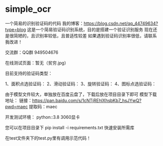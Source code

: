 # simple_ocr
一个简易的识别验证码的代码
我的博客：https://blog.csdn.net/qq_44749634?type=blog
这是一个简易验证码识别系统，目的是搭建一个验证识别服务
现在还是很简陋的，且识别率较低，且普适性较差
如果遇到验证码识别率很低，请联系我改进！

交流群：QQ群 949504676


在线测试页面：暂无（贫穷.jpg）

目前支持的验证码类型：

1、面积点选验证码：
2、滑动验证码：
3、旋转验证码：
4、图标点选验证码：


由于模型文件较大，单独放在百度云盘了，下载后放在项目目录下即可
模型下载地址：
链接：https://pan.baidu.com/s/1cNTjREhlXhsbKb7_hsJYwQ?pwd=maec 
提取码：maec


开发测试环境：
  python::3.8
  3060显卡
  
  
 您可以在项目目录下 pip install -i requirements.txt 快速安装所需库
 
 
 在test文件夹下的test.py里有调用示范代码！
